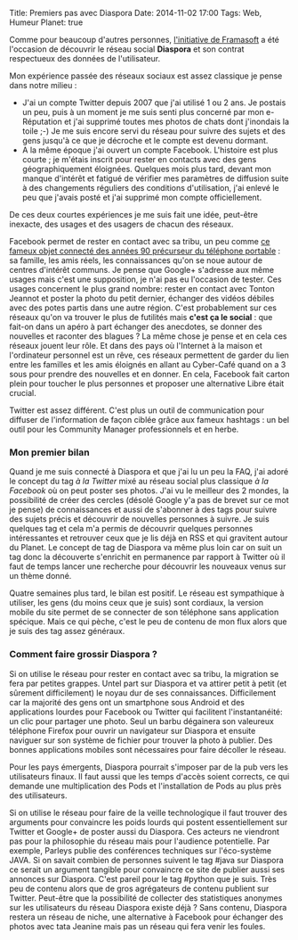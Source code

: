 Title: Premiers pas avec Diaspora
Date: 2014-11-02 17:00
Tags: Web, Humeur
Planet: true

Comme pour beaucoup d'autres personnes, [l'initiative de
Framasoft](https://framasphere.org) a été l'occasion de découvrir le réseau
social **Diaspora** et son contrat respectueux des données de l'utilisateur.

Mon expérience passée des réseaux sociaux est assez classique je pense dans
notre milieu :

-   J'ai un compte Twitter depuis 2007 que j'ai utilisé 1 ou 2 ans. Je postais un
peu, puis à un moment je me suis senti plus concerné par mon e-Réputation  et
j'ai supprimé toutes mes photos de chats dont j'inondais la toile ;-) Je me
suis encore servi du réseau pour suivre des sujets et des gens jusqu'à ce que
je décroche et le compte est devenu dormant.
-   A la même époque j'ai ouvert un compte Facebook. L'histoire est plus courte ;
je m'étais inscrit pour rester en contacts avec des gens géographiquement
éloignées. Quelques mois plus tard, devant mon manque d'intérêt et fatigué de
vérifier mes paramètres de diffusion suite à des changements réguliers des
conditions d'utilisation, j'ai enlevé le peu que j'avais posté et j'ai supprimé
mon compte officiellement.

De ces deux courtes expériences je me suis fait une idée, peut-être inexacte,
des usages et des usagers de chacun des réseaux.

Facebook permet de rester en contact avec sa tribu, un peu comme [ce fameux
objet connecté des années 90 précurseur du téléphone
portable](http://www.nosannees90.com/dans-les-90s-le-tam-tam-et-le-tatoo-pour-garder-le-contact-avec-sa-tribu) :
sa famille, les amis réels, les connaissances qu'on se noue autour de centres
d'intérêt communs. Je pense que Google+ s'adresse aux même usages mais c'est
une supposition, je n'ai pas eu l'occasion de tester.  Ces usages concernent le
plus grand nombre: rester en contact avec Tonton Jeannot et poster la photo du
petit dernier, échanger des vidéos débiles avec des potes partis dans une autre
région. C'est probablement sur ces réseaux qu'on va trouver le plus de
futilités mais **c'est ça le social** : que fait-on dans un apéro à part
échanger des anecdotes, se donner des nouvelles et raconter des blagues ? La
même chose  je pense et en cela ces réseaux jouent leur rôle. Et dans des pays
où l'Internet à la maison et l'ordinateur personnel est un rêve, ces
réseaux permettent de garder du lien entre les familles et les amis éloignés en
allant au Cyber-Café quand on a 3 sous pour prendre des nouvelles et en donner.
En cela, Facebook fait carton plein pour toucher le plus personnes et proposer
une alternative Libre était crucial.

Twitter est assez différent. C'est plus un outil de communication pour diffuser
de l'information de façon ciblée grâce aux fameux hashtags : un bel outil pour
les Community Manager professionnels et en herbe.

### Mon premier bilan

Quand je me suis connecté à Diaspora et que j'ai lu un peu la FAQ, j'ai adoré
le concept du tag *à la Twitter* mixé au réseau social plus classique *à la
Facebook* où on peut poster ses photos. J'ai vu le meilleur des 2 mondes, la
possibilité de créer des cercles (désolé Google y'a pas de brevet sur ce mot je
pense) de connaissances et aussi de s'abonner à des tags pour suivre des sujets
précis et découvrir de nouvelles personnes à suivre. Je suis quelques tag et
cela m'a permis de découvrir quelques personnes intéressantes et retrouver ceux
que je lis déjà en RSS et qui gravitent autour du Planet. Le concept de tag de
Diaspora va même plus loin car on suit un tag donc la découverte s'enrichit en
permanence par rapport à Twitter où il faut de temps lancer une recherche pour
découvrir les nouveaux venus sur un thème donné.

Quatre semaines plus tard, le bilan est positif. Le réseau est sympathique à
utiliser, les gens (du moins ceux que je suis) sont cordiaux, la version mobile
du site permet de se connecter de son téléphone sans application spécique. Mais
ce qui pèche, c'est le peu de contenu de mon flux alors que je suis des tag
assez généraux.

### Comment faire grossir Diaspora ?

Si on utilise le réseau pour rester en contact avec sa tribu, la migration se
fera par petites grappes. Untel part sur Diaspora et va attirer petit à petit
(et sûrement difficilement) le noyau dur de ses connaissances.  Difficilement
car la majorité des gens ont un smartphone sous Android et des applications
lourdes pour Facebook ou Twitter qui facilitent l'instantanéité: un clic pour
partager une photo. Seul un barbu dégainera son valeureux téléphone Firefox
pour ouvrir un navigateur sur Diaspora et ensuite naviguer sur son système de
fichier pour trouver la photo à publier. Des bonnes applications mobiles sont
nécessaires pour faire décoller le réseau. 

Pour les pays émergents, Diaspora pourrait s'imposer par de la pub vers les
utilisateurs finaux. Il faut aussi que les temps d'accès soient corrects, ce
qui demande une multiplication des Pods et l'installation de Pods au plus près
des utilisateurs.

Si on utilise le réseau pour faire de la veille technologique il faut trouver
des arguments pour convaincre les poids lourds qui postent essentiellement sur
Twitter et Google+ de poster aussi du Diaspora. Ces acteurs ne viendront pas
pour la philosophie du réseau mais pour l'audience potentielle. Par exemple,
Parleys publie des conférences techniques sur l'éco-système JAVA. Si on savait
combien de personnes suivent le tag #java sur Diaspora ce serait un argument
tangible pour convaincre ce site de publier aussi ses annonces sur Diaspora.
C'est pareil pour le tag #python que je suis. Très peu de contenu alors que de
gros agrégateurs de contenu publient sur Twitter.  Peut-être que la possibilité
de collecter des statistiques anonymes sur les utilisateurs du réseau Diaspora
existe déjà ? Sans contenu, Diaspora restera un réseau de niche, une
alternative à Facebook pour échanger des photos avec tata Jeanine mais pas un
réseau qui fera venir les foules.
